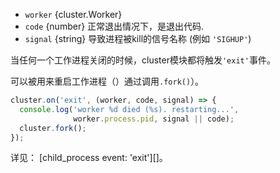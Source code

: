 <!-- YAML
added: v0.7.9
-->

* `worker` {cluster.Worker}
* `code` {number} 正常退出情况下，是退出代码.
* `signal` {string} 导致进程被kill的信号名称 (例如 `'SIGHUP'`)

当任何一个工作进程关闭的时候，cluster模块都将触发`'exit'`事件。

可以被用来重启工作进程（）通过调用`.fork()`）。

```js
cluster.on('exit', (worker, code, signal) => {
  console.log('worker %d died (%s). restarting...',
              worker.process.pid, signal || code);
  cluster.fork();
});
```

详见： [child_process event: 'exit'][]。

